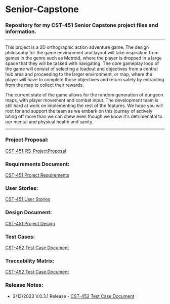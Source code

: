 # Senior-Capstone
### Repository for my CST-451 Senior Capstone project files and information.

<hr/>

This project is a 2D orthographic action adventure game. The design philosophy for the game environment and layout will take inspiration from games in the genre such as Metroid, where the player is dropped in a large space that they will be tasked with navigating. The core gameplay loop of the game will consist of selecting a loadout and objectives from a central hub area and proceeding to the larger environment, or map, where the player will have to complete those objectives and return safely by extracting from the map to collect their rewards. 

The current state of the game allows for the random generation of dungeon maps, with player movement and combat input. The development team is still hard at work on implementing the rest of the features. We hope you will root for and support the team as we embark on this journey of actively biting off more than we can chew even though we know it's detrimenatal to our mental and physical health and sanity.

<hr/>

### Project Proposal:
<a href="Documentation/CST-451-RS-ProjectProposal.pdf">CST-451-RS-ProjectProposal</a>

### Requirements Document:
<a href="Documentation/CST-451 Project Requirements.pdf">CST-451 Project Requirements</a>
### User Stories:
<a href="Documentation/CST-452 User Stories.xls">CST-451 User Stories</a>

### Design Document:
<a href="Documentation/CST-451 Project Design.pdf">CST-451 Project Design</a>

### Test Cases:
<a href="Documentation/CST-452 Test Cases.xls">CST-452 Test Case Document</a>

### Traceability Matrix:
<a href="Documentation/CST-452 Traceability Matrix.xls">CST-452 Test Case Document</a>

### Release Notes:
- 2/13/2023 V.0.3.1 Release - <a href="Documentation/Milestone 1 - Release Notes 0.3.1.pdf">CST-452 Test Case Document</a>
